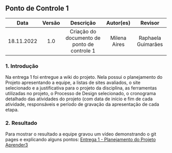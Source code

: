 ## Ponto de Controle 1

|    Data    | Versão | Descrição                                   | Autor(es)    | Revisor            |
| :--------: | :----: | :-----------------------------------------: | :----------: | :----------------: |
| 18.11.2022 |  1.0   | Criação do documento de ponto de controle 1 | Milena Aires | Raphaela Guimarães |

### 1. Introdução

Na entrega 1 foi entregue a wiki do projeto. Nela possui o planejamento do Projeto apresentando a equipe, a listas de sites avaliados, o site selecionado e a justificativa para o projeto da disciplina, as ferramentas utilizadas no projeto, o Processo de Design selecionado, o cronograma detalhado das atividades do projeto (com data de início e fim de cada atividade, responsáveis e período de gravação da apresentação de cada etapa.

### 2. Resultado

Para mostrar o resultado a equipe gravou um vídeo demonstrando o git pages e explicando alguns pontos:
[Entrega 1 - Planejamento do Projeto Aprender3](https://youtu.be/tGAahnjMLjE)
